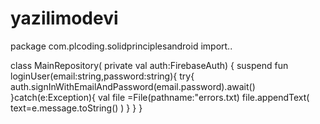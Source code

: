 # yazilimodevi
package com.plcoding.solidprinciplesandroid
import..
 
 class MainRepository(
 private val auth:FirebaseAuth)
 {
 suspend fun loginUser(email:string,password:string){
 try{
 auth.signInWithEmailAndPassword(email.password).await()
 }catch(e:Exception){
 val file =File(pathname:"errors.txt)
 file.appendText(
 text=e.message.toString()
 )
 }
 }
 }
